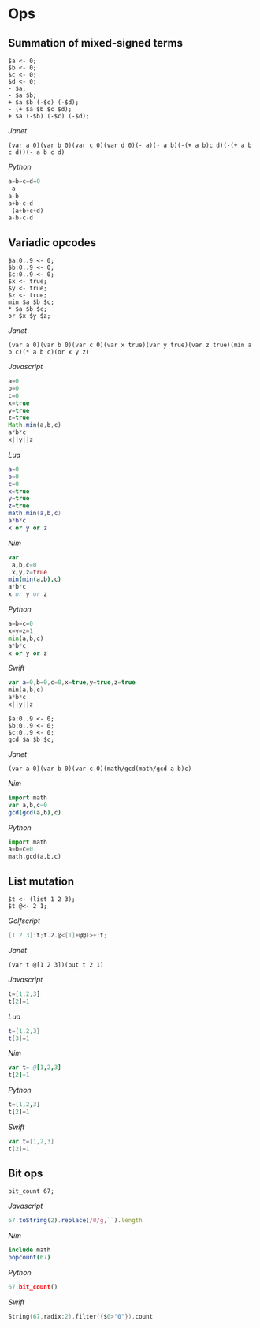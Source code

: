 # Ops

## Summation of mixed-signed terms

```polygolf
$a <- 0;
$b <- 0;
$c <- 0;
$d <- 0;
- $a;
- $a $b;
+ $a $b (-$c) (-$d);
- (+ $a $b $c $d);
+ $a (-$b) (-$c) (-$d);
```

_Janet_

```janet nogolf
(var a 0)(var b 0)(var c 0)(var d 0)(- a)(- a b)(-(+ a b)c d)(-(+ a b c d))(- a b c d)
```

_Python_

```py nogolf
a=b=c=d=0
-a
a-b
a+b-c-d
-(a+b+c+d)
a-b-c-d
```

## Variadic opcodes

```polygolf
$a:0..9 <- 0;
$b:0..9 <- 0;
$c:0..9 <- 0;
$x <- true;
$y <- true;
$z <- true;
min $a $b $c;
* $a $b $c;
or $x $y $z;
```

_Janet_

```janet nogolf
(var a 0)(var b 0)(var c 0)(var x true)(var y true)(var z true)(min a b c)(* a b c)(or x y z)
```

_Javascript_

```js nogolf
a=0
b=0
c=0
x=true
y=true
z=true
Math.min(a,b,c)
a*b*c
x||y||z
```

_Lua_

```lua nogolf
a=0
b=0
c=0
x=true
y=true
z=true
math.min(a,b,c)
a*b*c
x or y or z
```

_Nim_

```nim nogolf
var
 a,b,c=0
 x,y,z=true
min(min(a,b),c)
a*b*c
x or y or z
```

_Python_

```py nogolf
a=b=c=0
x=y=z=1
min(a,b,c)
a*b*c
x or y or z
```

_Swift_

```swift nogolf
var a=0,b=0,c=0,x=true,y=true,z=true
min(a,b,c)
a*b*c
x||y||z
```

```polygolf
$a:0..9 <- 0;
$b:0..9 <- 0;
$c:0..9 <- 0;
gcd $a $b $c;
```

_Janet_

```janet nogolf
(var a 0)(var b 0)(var c 0)(math/gcd(math/gcd a b)c)
```

_Nim_

```nim nogolf
import math
var a,b,c=0
gcd(gcd(a,b),c)
```

_Python_

```py nogolf
import math
a=b=c=0
math.gcd(a,b,c)
```

## List mutation

```polygolf
$t <- (list 1 2 3);
$t @<- 2 1;
```

_Golfscript_

```gs nogolf
[1 2 3]:t;t.2.@<[1]+@@)>+:t;
```

_Janet_

```janet nogolf
(var t @[1 2 3])(put t 2 1)
```

_Javascript_

```js nogolf
t=[1,2,3]
t[2]=1
```

_Lua_

```lua nogolf
t={1,2,3}
t[3]=1
```

_Nim_

```nim nogolf
var t= @[1,2,3]
t[2]=1
```

_Python_

```py nogolf
t=[1,2,3]
t[2]=1
```

_Swift_

```swift nogolf
var t=[1,2,3]
t[2]=1
```

## Bit ops

```polygolf
bit_count 67;
```

_Javascript_

```js nogolf
67.toString(2).replace(/0/g,``).length
```

_Nim_

```nim nogolf
include math
popcount(67)
```

_Python_

```py nogolf
67.bit_count()
```

_Swift_

```swift nogolf
String(67,radix:2).filter({$0>"0"}).count
```

